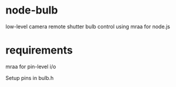 # node-bulb
low-level camera remote shutter bulb control using mraa for node.js

# requirements

mraa for pin-level i/o

Setup pins in bulb.h
